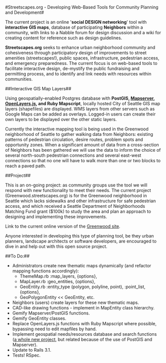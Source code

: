 

#Streetscapes.org - Developing Web-Based Tools for Community Planning and Development#

The current project is an online '**social DESIGN networking**' tool with **interactive GIS maps**, database of participating **Neighbors** within a community, with links to a Nabble forum for design discussion and a wiki for creating content for reference such as design guidelines.

**Streetscapes.org** seeks to enhance urban neighborhood community and cohesiveness through participatory design of  improvements to street amenities (streetscapes!), public spaces, infrastructure, pedestrian access, and emergency preparedness. The current focus is on web-based tools to facilitate interactive design, de-mystify the public fundraising and permitting process, and to identify and link needs with resources within communities.


##Interactive GIS Map Layers##

Using geospatially-enabled Postgres database with **PostGIS, [Mapserver](http://mapserver.org), [OpenLayers.js](http://openlayers.org), and Ruby Mapscript**, locally hosted City of Seattle GIS map layers (shapefiles) are displayed. WMS layers from other servers such as Google Maps can be added as overlays. Logged-in users can create their own layers to be displayed over the other static layers.

Currently the interactive mapping tool is being used in the Greenwood neighborhood of Seattle to gather walking data from Neighbors: existing patterns of pedestrian circulation, desire routes, problem spots and opportunity zones. When a significant amount of data from a cross-section of Neighbors has been gathered we will use the data to inform the choice of several north-south pedestrian connections and several east-west connections so that no one will have to walk more than one or two blocks to reach a paved path.


##Project##

This is an on-going project: as community groups use the tool we will respond with new functionality to meet their needs. The current project (Greenwood.streetscapes.org) is for the Greenwood neighborhood in Seattle which lacks sidewalks and other infrastructure for safe pedestrian access, and which received a Seattle Department of Neighborhoods Matching Fund grant ($100k) to study the area and plan an approach to designing and implementing these improvements.

Link to the current online version of the [Greenwood site](http://greenwood.streetscapes.org).

Anyone interested in developing this type of planning tool, be they urban planners, landscape architects or software developers, are encouraged to dive in and help out with this open source project.


##To Do:##

* Administrators create new thematic maps dynamically (and refactor mapping functions accordingly):
    - ThemeMap.rb  :map_layers, {options},
    - MapLayer.rb  :geo_entities, {options}, 
    - GeoEntity.rb :entity_type (polygon, polyline, point), :point_list, {options}, 
    - GeoPolygonEntity << GeoEntity, etc.  
* Neighbors (users) create layers for these new thematic maps.
* CAD-like drawing functions - implement in MapEntity class hierarchy.
* Gemify Mapserver/PostGIS functions.
* Gemify GeoEntity classes.
* Replace OpenLayers.js functions with Ruby Mapscript where possible, bypassing need to edit mapfiles by hand.
* Implement geospatial needs/resources database and search functions ([a whole new project](http://github.com/psorey/neighbors_needs_resources), but related because
    of the use of PostGIS and Mapserver).
* Update to Rails 3.1.
* Tests! RSpec.

